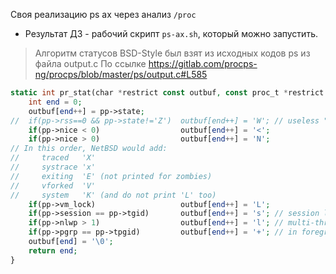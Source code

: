 Своя реализацию ps ax через анализ `/proc`
- Результат ДЗ - рабочий скрипт `ps-ax.sh`, который можно запустить.


> Алгоритм статусов BSD-Style был взят из исходных кодов ps из файла output.c
> По ссылке https://gitlab.com/procps-ng/procps/blob/master/ps/output.c#L585

```php
static int pr_stat(char *restrict const outbuf, const proc_t *restrict const pp){
    int end = 0;
    outbuf[end++] = pp->state;
//  if(pp->rss==0 && pp->state!='Z')  outbuf[end++] = 'W'; // useless "swapped out"
    if(pp->nice < 0)                  outbuf[end++] = '<';
    if(pp->nice > 0)                  outbuf[end++] = 'N';
// In this order, NetBSD would add:
//     traced   'X'
//     systrace 'x'
//     exiting  'E' (not printed for zombies)
//     vforked  'V'
//     system   'K' (and do not print 'L' too)
    if(pp->vm_lock)                   outbuf[end++] = 'L';
    if(pp->session == pp->tgid)       outbuf[end++] = 's'; // session leader
    if(pp->nlwp > 1)                  outbuf[end++] = 'l'; // multi-threaded
    if(pp->pgrp == pp->tpgid)         outbuf[end++] = '+'; // in foreground process group
    outbuf[end] = '\0';
    return end;
}
```
